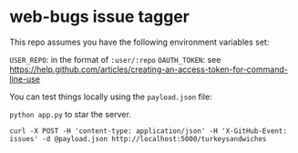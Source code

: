 # web-bugs issue tagger

This repo assumes you have the following environment variables set:

`USER_REPO`: in the format of `:user/:repo`
`OAUTH_TOKEN`: see https://help.github.com/articles/creating-an-access-token-for-command-line-use

You can test things locally using the `payload.json` file:

`python app.py` to star the server.

`curl -X POST -H 'content-type: application/json' -H 'X-GitHub-Event: issues' -d @payload.json http://localhost:5000/turkeysandwiches`